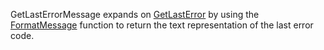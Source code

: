 GetLastErrorMessage expands on [GetLastError](GetLastError.md) by using the [FormatMessage](http://msdn.microsoft.com/en-us/library/ms679351(VS.85).aspx) function to return the text representation of the last error code.
